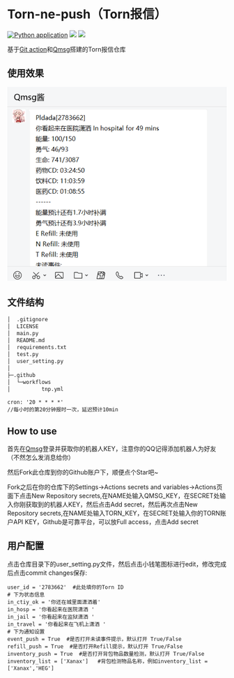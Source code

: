 # Torn-ne-push（Torn报信）
[![Python application](https://github.com/Mostlai/Torn-ne-push/actions/workflows/tnp.yml/badge.svg)](https://github.com/Mostlai/Torn-ne-push/actions/workflows/tnp.yml)
<img  src="https://img.shields.io/badge/-Python-green?style=flat-square&logo=Python" />
<a href="mostlai.github.io"><img src="https://img.shields.io/static/v1?label=Blog&message=link&color=red"/></a>

基于[Git action](https://github.com/Mostlai/Torn-ne-push/actions)和[Qmsg](https://qmsg.zendee.cn/)搭建的Torn报信仓库

## 使用效果

![](./img/1.png)

## 文件结构

```
│  .gitignore
│  LICENSE
│  main.py
│  README.md
│  requirements.txt
│  test.py
│  user_setting.py
│  
├─.github
│  └─workflows
│          tnp.yml

```

```
cron: '20 * * * *'
//每小时的第20分钟报时一次，延迟预计10min
```

## How to use

首先在[Qmsg](https://qmsg.zendee.cn/)登录并获取你的机器人KEY，注意你的QQ记得添加机器人为好友（不然怎么发消息给你）

然后Fork此仓库到你的Github账户下，顺便点个Star吧~

Fork之后在你的仓库下的Settings->Actions secrets and variables->Actions页面下点击New Repository secrets,在NAME处输入QMSG_KEY，在SECRET处输入你刚获取到的机器人KEY，然后点击Add secret，然后再次点击New Repository secrets,在NAME处输入TORN_KEY，在SECRET处输入你的TORN账户API KEY，Github是可靠平台，可以放Full access，点击Add secret

## 用户配置

点击仓库目录下的user_setting.py文件，然后点击小钱笔图标进行edit，修改完成后点击commit changes保存:

```
user_id = '2783662'  #此处填你的Torn ID
# 下为状态信息
in_ctiy_ok = '你还在城里面潇洒着'
in_hosp = '你看起来在医院潇洒 '
in_jail = '你看起来在监狱潇洒 '
in_travel = '你看起来在飞机上潇洒 '
# 下为通知设置
event_push = True  #是否打开未读事件提示，默认打开 True/False
refill_push = True  #是否打开Refill提示，默认打开 True/False
inventory_push = True  #是否打开背包物品数量检测，默认打开 True/False
inventory_list = ['Xanax']   #背包检测物品名称，例如inventory_list = ['Xanax','HEG']
```

